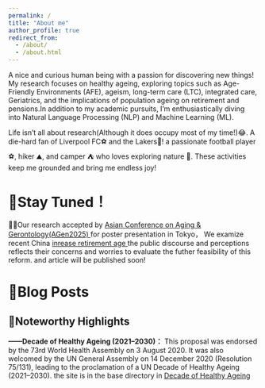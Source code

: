 ```yaml
---
permalink: /
title: "About me"
author_profile: true
redirect_from: 
  - /about/
  - /about.html
---
```


A nice and curious human being with a passion for discovering new things! My research focuses on healthy ageing, exploring topics such as Age-Friendly Environments (AFE), ageism, long-term care (LTC), integrated care, Geriatrics, and the implications of population ageing on retirement and pensions.In addition to my academic pursuits, I’m enthusiastically diving into Natural Language Processing (NLP) and Machine Learning (ML).

Life isn’t all about research(Although it does occupy most of my time!)😂. 
A die-hard fan of Liverpool FC⚽ and the Lakers🏀! a passionate football player ⚽, hiker ⛰, and camper ⛺ who loves exploring nature 🌲. These activities keep me grounded and bring me endless joy!

🔔Stay Tuned！
======
🎉🎉Our research accepted by [Asian Conference on Aging & Gerontology(AGen2025) ](https://agen.iafor.org/) for poster presentation in Tokyo， We examize recent China [inrease retirement age ](https://www.ft.com/content/56d8151e-8373-469a-bea7-11c00eb3ed16) the public discourse and perceptions reflects their concerns and worries to evaluate the futher feasibility of this reform. and article will be published soon!






🔆Blog Posts
======



📰Noteworthy Highlights
------
**——Decade of Healthy Ageing (2021–2030)：** This proposal was endorsed by the 73rd World Health Assembly on 3 August 2020. It was also welcomed by the UN General Assembly on 14 December 2020 (Resolution 75/131), leading to the proclamation of a UN Decade of Healthy Ageing (2021–2030). the site is in the base directory in [Decade of Healthy Ageing](https://www.who.int/initiatives/decade-of-healthy-ageing)


